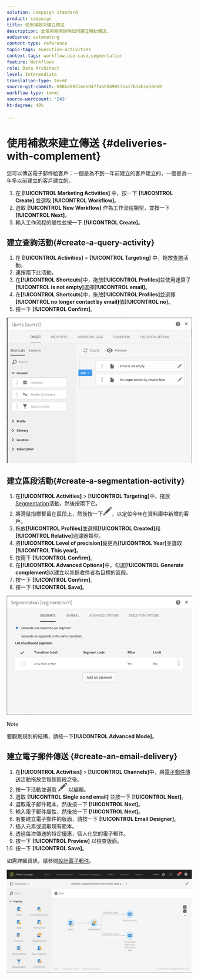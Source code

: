 ```yaml
---
solution: Campaign Standard
product: campaign
title: 使用補救來建立傳送
description: 此使用案例說明如何建立輔助傳送。
audience: automating
content-type: reference
topic-tags: execution-activities
context-tags: workflow,use-case,segmentation
feature: Workflows
role: Data Architect
level: Intermediate
translation-type: tm+mt
source-git-commit: 088b49931ee5047fa6b949813ba17654b1e10d60
workflow-type: tm+mt
source-wordcount: '243'
ht-degree: 40%

---
```



# 使用補救來建立傳送 {#deliveries-with-complement}

您可以傳送電子郵件給客戶：一個是為不到一年前建立的客戶建立的，一個是為一年多以前建立的客戶建立的。

1. 在 **[!UICONTROL Marketing Activities]** 中，按一下 **[!UICONTROL Create]** 並選取 **[!UICONTROL Workflow]**。
1. 選取 **[!UICONTROL New Workflow]** 作為工作流程類型，並按一下 **[!UICONTROL Next]**。
1. 輸入工作流程的屬性並按一下 **[!UICONTROL Create]**。

## 建立查詢活動{#create-a-query-activity}

1. 在 **[!UICONTROL Activities]** > **[!UICONTROL Targeting]** 中，拖放[查詢](../../automating/using/query.md)活動。
1. 連按兩下此活動。
1. 在&#x200B;**[!UICONTROL Shortcuts]**&#x200B;中，拖放&#x200B;**[!UICONTROL Profiles]**&#x200B;並使用運算子&#x200B;**[!UICONTROL is not empty]**&#x200B;選擇&#x200B;**[!UICONTROL email]**。
1. 在&#x200B;**[!UICONTROL Shortcuts]**&#x200B;中，拖放&#x200B;**[!UICONTROL Profiles]**&#x200B;並選擇&#x200B;**[!UICONTROL no longer contact by email]**&#x200B;值&#x200B;**[!UICONTROL no]**。
1. 按一下 **[!UICONTROL Confirm]**。

![](assets/wf-complement-query.png)

## 建立區段活動{#create-a-segmentation-activity}

1. 在&#x200B;**[!UICONTROL Activities]** > **[!UICONTROL Targeting]**&#x200B;中，拖放[ Segmentation](../../automating/using/segmentation.md)活動，然後按兩下它。
1. 將滑鼠指標暫留在區段上，然後按一下![](assets/edit_darkgrey-24px.png)，以定位今年在資料庫中新增的客戶。
1. 拖放&#x200B;**[!UICONTROL Profiles]**&#x200B;並選擇&#x200B;**[!UICONTROL Created]**&#x200B;和&#x200B;**[!UICONTROL Relative]**&#x200B;過濾器類型。
1. 將&#x200B;**[!UICONTROL Level of precision]**&#x200B;變更為&#x200B;**[!UICONTROL Year]**&#x200B;並選取&#x200B;**[!UICONTROL This year]**。
1. 按兩下 **[!UICONTROL Confirm]**。
1. 在&#x200B;**[!UICONTROL Advanced Options]**&#x200B;中，勾選&#x200B;**[!UICONTROL Generate complement]**&#x200B;以建立以其餘收件者為目標的區段。
1. 按一下 **[!UICONTROL Confirm]**。
1. 按一下 **[!UICONTROL Save]**。

![](assets/wf-complement-segmentation.png)

>[!NOTE]
>
>要觀察規則的結構，請按一下&#x200B;**[!UICONTROL Advanced Mode]**。

## 建立電子郵件傳送 {#create-an-email-delivery}

1. 在&#x200B;**[!UICONTROL Activities]** > **[!UICONTROL Channels]**&#x200B;中，將[電子郵件傳送](../../automating/using/email-delivery.md)活動拖放至每個區段之後。
1. 按一下活動並選取 ![](assets/edit_darkgrey-24px.png) 以編輯。
1. 選取 **[!UICONTROL Single send email]** 並按一下 **[!UICONTROL Next]**。
1. 選取電子郵件範本，然後按一下 **[!UICONTROL Next]**。
1. 輸入電子郵件屬性，然後按一下 **[!UICONTROL Next]**。
1. 若要建立電子郵件的版面，請按一下 **[!UICONTROL Email Designer]**。
1. 插入元素或選取現有範本。
1. 透過每次傳送的特定優惠，個人化您的電子郵件。
1. 按一下 **[!UICONTROL Preview]** 以檢查版面。
1. 按一下 **[!UICONTROL Save]**。

如需詳細資訊，請參閱[設計電子郵件](../../designing/using/designing-from-scratch.md#designing-an-email-content-from-scratch)。

![](assets/wf-deliveries-with-a-complement.png)
